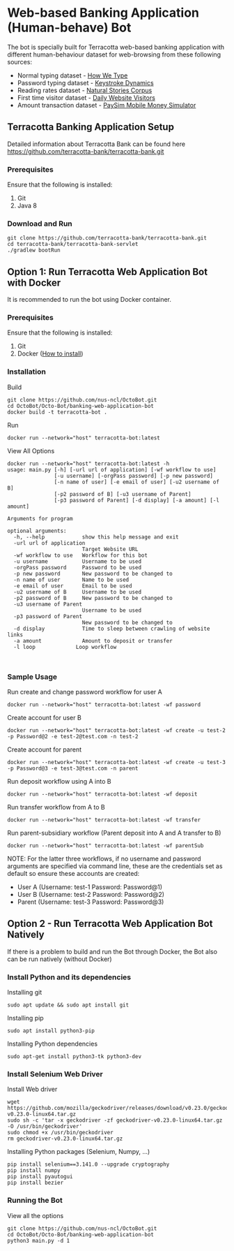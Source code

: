 # Web-based Banking Application (Human-behave) Bot
The bot is specially built for Terracotta web-based banking application with
different human-behaviour dataset for web-browsing from these following sources:

- Normal typing dataset - [How We Type](https://userinterfaces.aalto.fi/how-we-type/)
- Password typing dataset - [Keystroke Dynamics](https://www.kaggle.com/carnegiecylab/keystroke-dynamics-benchmark-data-set)
- Reading rates dataset - [Natural Stories Corpus](https://www.kaggle.com/rtatman/natural-stories-corpus)
- First time visitor dataset - [Daily Website Visitors](https://www.kaggle.com/bobnau/daily-website-visitors)
- Amount transaction dataset - [PaySim Mobile Money Simulator](https://www.kaggle.com/ealaxi/paysim1)

## Terracotta Banking Application Setup
Detailed information about Terracotta Bank can be found here https://github.com/terracotta-bank/terracotta-bank.git

### Prerequisites
Ensure that the following is installed:

1. Git
2. Java 8

### Download and Run
```
git clone https://github.com/terracotta-bank/terracotta-bank.git
cd terracotta-bank/terracotta-bank-servlet
./gradlew bootRun
```

## Option 1: Run Terracotta Web Application Bot with Docker
It is recommended to run the bot using Docker container.

### Prerequisites
Ensure that the following is installed:

1. Git
2. Docker ([How to install](https://docs.docker.com/install/))

### Installation
Build

```
git clone https://github.com/nus-ncl/OctoBot.git
cd OctoBot/Octo-Bot/banking-web-application-bot
docker build -t terracotta-bot .
```

Run

```
docker run --network="host" terracotta-bot:latest
```

View All Options
```
docker run --network="host" terracotta-bot:latest -h
usage: main.py [-h] [-url url of application] [-wf workflow to use]
               [-u username] [-orgPass password] [-p new password]
               [-n name of user] [-e email of user] [-u2 username of B]
               [-p2 password of B] [-u3 username of Parent]
               [-p3 password of Parent] [-d display] [-a amount] [-l amount]

Arguments for program

optional arguments:
  -h, --help            show this help message and exit
  -url url of application
                        Target Website URL
  -wf workflow to use   Workflow for this bot
  -u username           Username to be used
  -orgPass password     Password to be used
  -p new password       New password to be changed to
  -n name of user       Name to be used
  -e email of user      Email to be used
  -u2 username of B     Username to be used
  -p2 password of B     New password to be changed to
  -u3 username of Parent
                        Username to be used
  -p3 password of Parent
                        New password to be changed to
  -d display            Time to sleep between crawling of website links
  -a amount             Amount to deposit or transfer
  -l loop             Loop workflow



```

### Sample Usage

Run create and change password workflow for user A
```
docker run --network="host" terracotta-bot:latest -wf password
```

Create account for user B
```
docker run --network="host" terracotta-bot:latest -wf create -u test-2 -p Password@2 -e test-2@test.com -n test-2
```

Create account for parent
```
docker run --network="host" terracotta-bot:latest -wf create -u test-3 -p Password@3 -e test-3@test.com -n parent
```

Run deposit workflow using A into B
```
docker run --network="host" terracotta-bot:latest -wf deposit
```

Run transfer workflow from A to B
```
docker run --network="host" terracotta-bot:latest -wf transfer
```

Run parent-subsidiary workflow (Parent deposit into A and A transfer to B)
```
docker run --network="host" terracotta-bot:latest -wf parentSub
```

NOTE: For the latter three workflows, if no username and password arguments are specified via command line, these are the credentials set as default so ensure these accounts are created:
- User A (Username: test-1 Password: Password@1)
- User B (Username: test-2 Password: Password@2)
- Parent (Username: test-3 Password: Password@3)


## Option 2 - Run Terracotta Web Application Bot Natively
If there is a problem to build and run the Bot through Docker, the Bot also can be run natively (without Docker)

### Install Python and its dependencies
Installing git

```
sudo apt update && sudo apt install git
```

Installing pip

```
sudo apt install python3-pip
```

Installing Python dependencies

```
sudo apt-get install python3-tk python3-dev
```

### Install Selenium Web Driver
Install Web driver

```
wget https://github.com/mozilla/geckodriver/releases/download/v0.23.0/geckodriver-v0.23.0-linux64.tar.gz
sudo sh -c 'tar -x geckodriver -zf geckodriver-v0.23.0-linux64.tar.gz -O /usr/bin/geckodriver'
sudo chmod +x /usr/bin/geckodriver
rm geckodriver-v0.23.0-linux64.tar.gz
```

Installing Python packages (Selenium, Numpy, ...)

```
pip install selenium==3.141.0 --upgrade cryptography
pip install numpy
pip install pyautogui
pip install bezier
```

### Running the Bot
View all the options

```
git clone https://github.com/nus-ncl/OctoBot.git
cd OctoBot/Octo-Bot/banking-web-application-bot
python3 main.py -d 1
```

